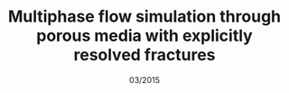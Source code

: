 ---
title: Multiphase flow simulation through porous media with explicitly resolved fractures
authors: K. Su, J.-P. Latham, D. Pavlidis, J. Xiang, F. Fang, P. Mostaghimi, <strong>J.R. Percival</strong>, C.C. Pain and M.D. Jackson
journal: Geofluids
paper-url: http://onlinelibrary.wiley.com/doi/10.1111/gfl.12129/full
date: 03/2015
---